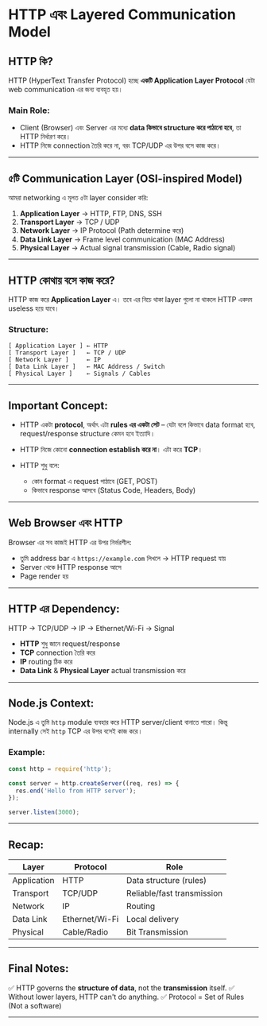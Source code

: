# HTTP এবং Layered Communication Model

## HTTP কি?

HTTP (HyperText Transfer Protocol) হচ্ছে **একটি Application Layer Protocol** যেটা web communication এর জন্য ব্যবহৃত হয়।

### Main Role:
- Client (Browser) এবং Server এর মধ্যে **data কিভাবে structure করে পাঠানো হবে**, তা HTTP নির্ধারণ করে।
- HTTP নিজে connection তৈরি করে না, বরং TCP/UDP এর উপর বসে কাজ করে।

---

## ৫টি Communication Layer (OSI-inspired Model)

আমরা networking এ মূলত ৫টা layer consider করি:

1. **Application Layer** → HTTP, FTP, DNS, SSH
2. **Transport Layer** → TCP / UDP
3. **Network Layer** → IP Protocol (Path determine করে)
4. **Data Link Layer** → Frame level communication (MAC Address)
5. **Physical Layer** → Actual signal transmission (Cable, Radio signal)

---

## HTTP কোথায় বসে কাজ করে?

HTTP কাজ করে **Application Layer** এ।
তবে এর নিচে থাকা layer গুলো না থাকলে HTTP একদম useless হয়ে যাবে।

### Structure:
```
[ Application Layer ] ← HTTP
[ Transport Layer ]   ← TCP / UDP
[ Network Layer ]     ← IP
[ Data Link Layer ]   ← MAC Address / Switch
[ Physical Layer ]    ← Signals / Cables
```

---

## Important Concept:

- HTTP একটা **protocol**, অর্থাৎ এটা **rules এর একটা সেট** – যেটা বলে কিভাবে data format হবে, request/response structure কেমন হবে ইত্যাদি।

- HTTP নিজে কোনো **connection establish করে না**। এটা করে **TCP**।

- HTTP শুধু বলে:
  - কোন format এ request পাঠাবে (GET, POST)
  - কিভাবে response আসবে (Status Code, Headers, Body)

---

## Web Browser এবং HTTP

Browser এর সব কাজই HTTP এর উপর নির্ভরশীল:
- তুমি address bar এ `https://example.com` লিখলে → HTTP request যায়
- Server থেকে HTTP response আসে
- Page render হয়

---

## HTTP এর Dependency:

HTTP → TCP/UDP → IP → Ethernet/Wi-Fi → Signal

- **HTTP** শুধু জানে request/response
- **TCP** connection তৈরি করে
- **IP** routing ঠিক করে
- **Data Link** & **Physical Layer** actual transmission করে

---

## Node.js Context:

Node.js এ তুমি `http` module ব্যবহার করে HTTP server/client বানাতে পারো। কিন্তু internally সেই `http` TCP এর উপর বসেই কাজ করে।

### Example:
```js
const http = require('http');

const server = http.createServer((req, res) => {
  res.end('Hello from HTTP server');
});

server.listen(3000);
```

---

## Recap:

| Layer | Protocol | Role |
|-------|----------|------|
| Application | HTTP | Data structure (rules) |
| Transport | TCP/UDP | Reliable/fast transmission |
| Network | IP | Routing |
| Data Link | Ethernet/Wi-Fi | Local delivery |
| Physical | Cable/Radio | Bit Transmission |

---

## Final Notes:

✅ HTTP governs the **structure of data**, not the **transmission** itself.
✅ Without lower layers, HTTP can't do anything.
✅ Protocol = Set of Rules (Not a software)

---
